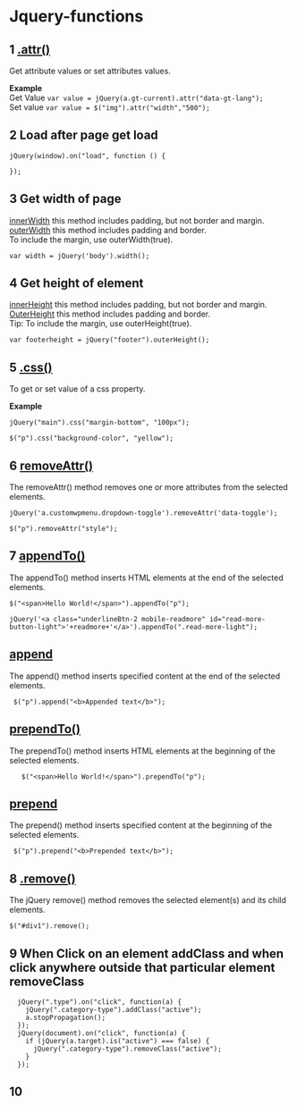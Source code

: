 # Jquery-functions

## 1 [.attr()](https://www.w3schools.com/jquery/html_attr.asp)
Get attribute values or set attributes values.

**Example**  
Get Value ```var value = jQuery(a.gt-current).attr("data-gt-lang");```  
Set value ```var value = $("img").attr("width","500");```

## 2 Load after page get load
```
jQuery(window).on("load", function () {

});
```
## 3 Get width of page
[innerWidth](https://www.w3schools.com/jquery/html_innerwidth.asp) this method includes padding, but not border and margin.  
[outerWidth](https://www.w3schools.com/jquery/html_outerwidth.asp)  this method includes padding and border.  
 To include the margin, use outerWidth(true).  
```
var width = jQuery('body').width();
```

## 4 Get height of element
[innerHeight](https://www.w3schools.com/jquery/html_innerheight.asp) this method includes padding, but not border and margin.   
[OuterHeight](https://www.w3schools.com/jquery/html_outerheight.asp) this method includes padding and border.  
Tip: To include the margin, use outerHeight(true). 
```
var footerheight = jQuery("footer").outerHeight();
```

## 5 [.css()](https://www.w3schools.com/jquery/jquery_css.asp) 
To get or set value of a css property.  

**Example**  
```
jQuery("main").css("margin-bottom", "100px");
```
```
$("p").css("background-color", "yellow");
```
## 6  [removeAttr()](https://www.w3schools.com/jquery/html_removeattr.asp)  
The removeAttr() method removes one or more attributes from the selected elements.  
```
jQuery('a.customwpmenu.dropdown-toggle').removeAttr('data-toggle');
```
```
$("p").removeAttr("style");
```

## 7 [appendTo()](https://www.w3schools.com/jquery/html_appendto.asp)
The appendTo() method inserts HTML elements at the end of the selected elements.
```
$("<span>Hello World!</span>").appendTo("p");
```  
```
jQuery('<a class="underlineBtn-2 mobile-readmore" id="read-more-button-light">'+readmore+'</a>').appendTo(".read-more-light");
```
 
## [append](https://www.w3schools.com/jquery/html_append.asp)
 The append() method inserts specified content at the end of the selected elements.
```
 $("p").append("<b>Appended text</b>");
```
## [prependTo()](https://www.w3schools.com/jquery/html_prependto.asp)  
 The prependTo() method inserts HTML elements at the beginning of the selected elements.
```
   $("<span>Hello World!</span>").prependTo("p");
```
## [prepend](https://www.w3schools.com/jquery/html_prepend.asp)
The prepend() method inserts specified content at the beginning of the selected elements.  
```
 $("p").prepend("<b>Prepended text</b>");
```
## 8 [.remove()](https://www.w3schools.com/jquery/jquery_dom_remove.asp)  
The jQuery remove() method removes the selected element(s) and its child elements.  
```
$("#div1").remove();
```

## 9 When Click on an element addClass and when click anywhere outside that particular element removeClass
```
  jQuery(".type").on("click", function(a) {
    jQuery(".category-type").addClass("active");
    a.stopPropagation();
  });
  jQuery(document).on("click", function(a) {
    if (jQuery(a.target).is("active") === false) {
      jQuery(".category-type").removeClass("active");
    }
  });
```  
## 10      



































